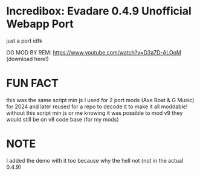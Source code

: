 # Incredibox: Evadare 0.4.9 Unofficial Webapp Port
just a port idfk

OG MOD BY REM: https://www.youtube.com/watch?v=D3a7D-ALOoM (download here!)

# FUN FACT
this was the same script min js I used for 2 port mods (Axe Boat & G Music) for 2024 and later reused for a repo to decode it to make it all moddable!
without this script min js or me knowing it was possible to mod v9 they would still be on v8 code base (for my mods)

# NOTE
I added the demo with it too because why the hell not (not in the actual 0.4.9)

